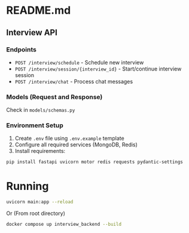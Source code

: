 # README.md

## Interview API

### Endpoints
- `POST /interview/schedule` - Schedule new interview
- `POST /interview/session/{interview_id}` - Start/continue interview session
- `POST /interview/chat` - Process chat messages

### Models (Request and Response)

Check in `models/schemas.py`

### Environment Setup
1. Create `.env` file using `.env.example` template
2. Configure all required services (MongoDB, Redis)
3. Install requirements:
```bash
pip install fastapi uvicorn motor redis requests pydantic-settings
```

# Running

```bash
uvicorn main:app --reload
```

Or  (From root directory)

```bash
docker compose up interview_backend --build
```